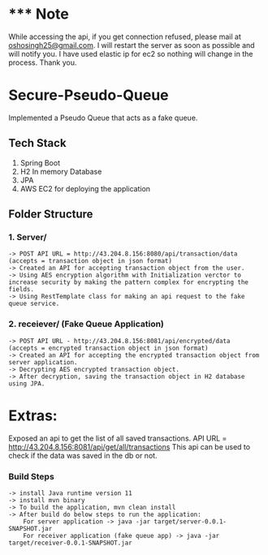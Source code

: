 # *** Note
  While accessing the api, if you get connection refused, please mail at oshosingh25@gmail.com.
  I will restart the server as soon as possible and will notify you. I have used elastic ip for 
  ec2 so nothing will change in the process.
  Thank you.

# Secure-Pseudo-Queue
Implemented a Pseudo Queue that acts as a fake queue.

## Tech Stack
1. Spring Boot
2. H2 In memory Database
3. JPA
4. AWS EC2 for deploying the application

## Folder Structure
### 1. Server/  
    -> POST API URL = http://43.204.8.156:8080/api/transaction/data  (accepts = transaction object in json format) 
    -> Created an API for accepting transaction object from the user. 
    -> Using AES encryption algorithm with Initialization verctor to increase security by making the pattern complex for encrypting the fields. 
    -> Using RestTemplate class for making an api request to the fake queue service. 

### 2. receiever/ (Fake Queue Application) <br />
    -> POST API URL - http://43.204.8.156:8081/api/encrypted/data   (accepts = encrypted transaction object in json format) 
    -> Created an API for accepting the encrypted transaction object from server application. 
    -> Decrypting AES encrypted transaction object. 
    -> After decryption, saving the transaction object in H2 database using JPA. 
   
# Extras: <br />
Exposed an api to get the list of all saved transactions. 
API URL = http://43.204.8.156:8081/api/get/all/transactions
This api can be used to check if the data was saved in the db or not.


### Build Steps
    -> install Java runtime version 11
    -> install mvn binary
    -> To build the application, mvn clean install
    -> After build do below steps to run the application:
        For server application -> java -jar target/server-0.0.1-SNAPSHOT.jar
        For receiver application (fake queue app) -> java -jar target/receiver-0.0.1-SNAPSHOT.jar
        

